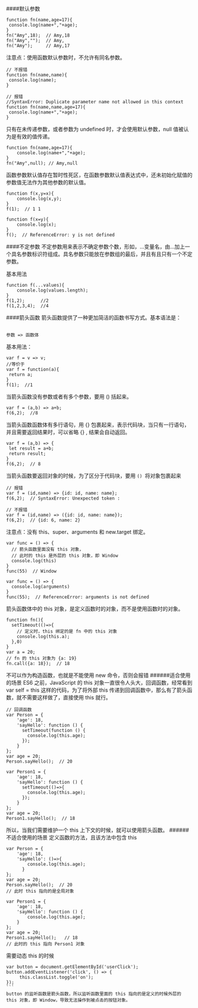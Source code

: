 ####默认参数
```
function fn(name,age=17){
 console.log(name+","+age);
}
fn("Amy",18);  // Amy,18
fn("Amy","");  // Amy,
fn("Amy");     // Amy,17
```
注意点：使用函数默认参数时，不允许有同名参数。
```
// 不报错
function fn(name,name){
 console.log(name);
}
 
// 报错
//SyntaxError: Duplicate parameter name not allowed in this context
function fn(name,name,age=17){
 console.log(name+","+age);
}
```
只有在未传递参数，或者参数为 undefined 时，才会使用默认参数，null 值被认为是有效的值传递。
```
function fn(name,age=17){
    console.log(name+","+age);
}
fn("Amy",null); // Amy,null
```
函数参数默认值存在暂时性死区，在函数参数默认值表达式中，还未初始化赋值的参数值无法作为其他参数的默认值。
```
function f(x,y=x){
    console.log(x,y);
}
f(1);  // 1 1
 
function f(x=y){
    console.log(x);
}
f();  // ReferenceError: y is not defined
```
####不定参数
不定参数用来表示不确定参数个数，形如，...变量名，由...加上一个具名参数标识符组成。具名参数只能放在参数组的最后，并且有且只有一个不定参数。

基本用法
```
function f(...values){
    console.log(values.length);
}
f(1,2);      //2
f(1,2,3,4);  //4
```
####箭头函数
箭头函数提供了一种更加简洁的函数书写方式。基本语法是：
```

参数 => 函数体
```
基本用法：
```
var f = v => v;
//等价于
var f = function(a){
 return a;
}
f(1);  //1
```
当箭头函数没有参数或者有多个参数，要用 () 括起来。
```
var f = (a,b) => a+b;
f(6,2);  //8
```
当箭头函数函数体有多行语句，用 {} 包裹起来，表示代码块，当只有一行语句，并且需要返回结果时，可以省略 {} , 结果会自动返回。
```
var f = (a,b) => {
 let result = a+b;
 return result;
}
f(6,2);  // 8
```
当箭头函数要返回对象的时候，为了区分于代码块，要用 `() `将对象包裹起来
```
// 报错
var f = (id,name) => {id: id, name: name};
f(6,2);  // SyntaxError: Unexpected token :
 
// 不报错
var f = (id,name) => ({id: id, name: name});
f(6,2);  // {id: 6, name: 2}
```
注意点：没有 this、super、arguments 和 new.target 绑定。
```
var func = () => {
  // 箭头函数里面没有 this 对象，
  // 此时的 this 是外层的 this 对象，即 Window 
  console.log(this)
}
func(55)  // Window 
 
var func = () => {    
  console.log(arguments)
}
func(55);  // ReferenceError: arguments is not defined
```
箭头函数体中的 this 对象，是定义函数时的对象，而不是使用函数时的对象。
```
function fn(){
  setTimeout(()=>{
    // 定义时，this 绑定的是 fn 中的 this 对象
    console.log(this.a);
  },0)
}
var a = 20;
// fn 的 this 对象为 {a: 19}
fn.call({a: 18});  // 18
```
不可以作为构造函数，也就是不能使用 new 命令，否则会报错
######适合使用的场景
ES6 之前，JavaScript 的 this 对象一直很令人头大，回调函数，经常看到 var self = this 这样的代码，为了将外部 this 传递到回调函数中，那么有了箭头函数，就不需要这样做了，直接使用 this 就行。
```
// 回调函数
var Person = {
    'age': 18,
    'sayHello': function () {
      setTimeout(function () {
        console.log(this.age);
      });
    }
};
var age = 20;
Person.sayHello();  // 20
 
var Person1 = {
    'age': 18,
    'sayHello': function () {
      setTimeout(()=>{
        console.log(this.age);
      });
    }
};
var age = 20;
Person1.sayHello();  // 18
```
所以，当我们需要维护一个 this 上下文的时候，就可以使用箭头函数。
######不适合使用的场景
定义函数的方法，且该方法中包含 this
```
var Person = {
    'age': 18,
    'sayHello': ()=>{
        console.log(this.age);
      }
};
var age = 20;
Person.sayHello();  // 20
// 此时 this 指向的是全局对象
 
var Person1 = {
    'age': 18,
    'sayHello': function () {
        console.log(this.age);
    }
};
var age = 20;
Person1.sayHello();   // 18
// 此时的 this 指向 Person1 对象
```
需要动态 this 的时候
````
var button = document.getElementById('userClick');
button.addEventListener('click', () => {
     this.classList.toggle('on');
});
```
button 的监听函数是箭头函数，所以监听函数里面的 this 指向的是定义的时候外层的 this 对象，即 Window，导致无法操作到被点击的按钮对象。
